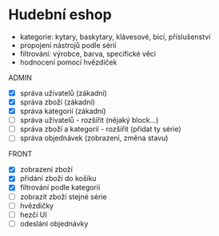 # Hudební eshop
- kategorie: kytary, baskytary, klávesové, bicí, příslušenství
- propojení nástrojů podle sérií
- filtrování: výrobce, barva, specifické věci
- hodnocení pomocí hvězdiček

ADMIN
- [x] správa uživatelů (zákadní)
- [x] správa zboží (zákadní)
- [x] správa kategorií (zákadní)
- [ ] správa uživatelů - rozšířit (nějaký block...)
- [ ] správa zboží a kategorií - rozšířit (přidat ty série)
- [ ] správa objednávek (zobrazení, změna stavu)

FRONT
- [x] zobrazení zboží
- [x] přidání zboží do košíku
- [x] filtrování podle kategorií
- [ ] zobrazit zboží stejné série
- [ ] hvězdičky
- [ ] hezčí UI
- [ ] odeslání objednávky
